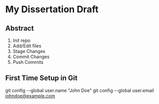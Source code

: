 # My Dissertation Draft

## Abstract

1. Init repo
2. Add/Edit files
3. Stage Changes
4. Commit Changes
5. Push Commits


## First Time Setup in Git

git config --global user.name "John Doe"
git config --global user.email johndoe@example.com